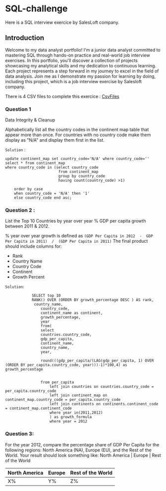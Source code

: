 # SQL-challenge
Here is a SQL interview exercice by SalesLoft company.

## Introduction
Welcome to my data analyst portfolio! I'm a junior data analyst committed to mastering SQL through hands-on practice and real-world job interview exercises. In this portfolio, you'll discover a collection of projects showcasing my analytical skills and my dedication to continuous learning. Each project represents a step forward in my journey to excel in the field of data analysis. Join me as I demonstrate my passion for learning by doing, including this project, which is a job interview exercise by Salesloft company.

There is 4 CSV files to complete this exercice : [CsvFiles](data)

### Question 1

Data Integrity & Cleanup

Alphabetically list all the country codes in the continent map table that appear more than once. For countries with no country code make them display as "N/A" and display them first in the list.

`Solution` :

    update continent_map set country_code='N/A' where country_code=''
    select * from continent_map
    where country_code in (select country_code
							from continent_map
							group by country_code
							having count(country_code) >1)

		order by case
		when country_code = 'N/A' then '1'
		else country_code end asc;

### Question 2 :

List the Top 10 Countries by year over year % GDP per capita growth between 2011 & 2012.

 % year over year growth is defined as `(GDP Per Capita in 2012  -  GDP Per Capita in 2011)  /  (GDP Per Capita in 2011)`
 The final product should include columns for:
- Rank
- Country Name
- Country Code
- Continent
- Growth Percent


`Solution`:

    
                SELECT top 10
                RANK() OVER (ORDER BY growth_percentage DESC ) AS rank,
                 country_name,
                    country_code,
                    continent_name as continent,
                    growth_percentage,
                    year
                    from(
                    select 
                    countries.country_code,
                    gdp_per_capita,
                    continent_name,
                    country_name,
                    year,
            
                    round(((gdp_per_capita/(LAG(gdp_per_capita, 1) OVER (ORDER BY per_capita.country_code, year)))-1)*100,4) as growth_percentage


                    from per_capita
                        left join countries on countries.country_code = per_capita.country_code
                        left join continent_map on continent_map.country_code = per_capita.country_code
                        left join continents on continents.continent_code = continent_map.continent_code
                        where year in(2011,2012)
                        ) as growth_formula
                        where year = 2012


### Question 3:

For the year 2012, compare the percentage share of GDP Per Capita for the following regions: North America (NA), Europe (EU), and the Rest of the World. Your result should look something like:
North America  | Europe | Rest of the World

North America  | Europe | Rest of the World
    ------ | ------ | -------------
    X%  | Y%  | Z%